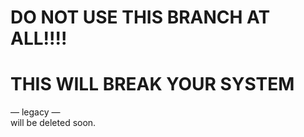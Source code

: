 # DO NOT USE THIS BRANCH AT ALL!!!!
# THIS **WILL BREAK YOUR SYSTEM**
— legacy —  
will be deleted soon.